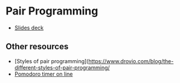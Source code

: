 # Pair Programming

* [Slides deck](Pair%20Programming%20-%20English.pdf)

## Other resources

* [Styles of pair programming](https://www.drovio.com/blog/the-different-styles-of-pair-programming/
* [Pomodoro timer on line](https://pomofocus.io/)
